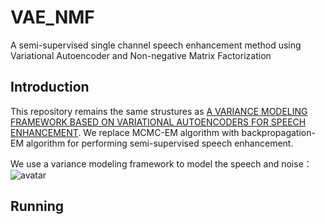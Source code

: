 # VAE_NMF
A semi-supervised single channel speech enhancement method using Variational Autoencoder and Non-negative Matrix Factorization

## Introduction
This repository remains the same strustures as [A VARIANCE MODELING FRAMEWORK BASED ON VARIATIONAL AUTOENCODERS FOR SPEECH ENHANCEMENT](https://gitlab.inria.fr/sileglai/mlsp-2018).
We replace MCMC-EM algorithm with backpropagation-EM algorithm for performing semi-supervised speech enhancement.

We use a variance modeling framework to model the speech and noise：</br>
![avatar]()
## Running
